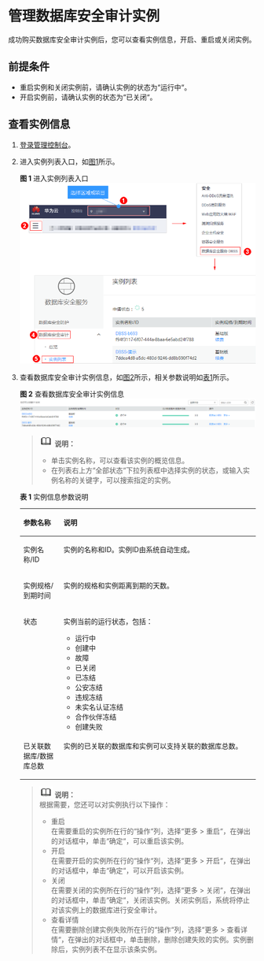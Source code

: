 # 管理数据库安全审计实例<a name="ZH-CN_TOPIC_0145255470"></a>

成功购买数据库安全审计实例后，您可以查看实例信息，开启、重启或关闭实例。

## 前提条件<a name="section127129264399"></a>

-   重启实例和关闭实例前，请确认实例的状态为“运行中“。
-   开启实例前，请确认实例的状态为“已关闭“。

## 查看实例信息<a name="section1690310813588"></a>

1.  [登录管理控制台](https://console.huaweicloud.com/?locale=zh-cn)。
2.  进入实例列表入口，如[图1](#fig10560192191214)所示。

    **图 1**  进入实例列表入口<a name="fig10560192191214"></a>  
    ![](figures/进入实例列表入口.png "进入实例列表入口")

3.  查看数据库安全审计实例信息，如[图2](#fig89170817589)所示，相关参数说明如[表1](#table1025994517211)所示。

    **图 2**  查看数据库安全审计实例信息<a name="fig89170817589"></a>  
    ![](figures/查看数据库安全审计实例信息.png "查看数据库安全审计实例信息")

    >![](public_sys-resources/icon-note.gif) **说明：**   
    >-   单击实例名称，可以查看该实例的概览信息。  
    >-   在列表右上方“全部状态“下拉列表框中选择实例的状态，或输入实例名称的关键字，可以搜索指定的实例。  

    **表 1**  实例信息参数说明

    <a name="table1025994517211"></a>
    <table><thead align="left"><tr id="row1626074517217"><th class="cellrowborder" valign="top" width="17%" id="mcps1.2.3.1.1"><p id="p9260045112114"><a name="p9260045112114"></a><a name="p9260045112114"></a>参数名称</p>
    </th>
    <th class="cellrowborder" valign="top" width="83%" id="mcps1.2.3.1.2"><p id="p7260194582118"><a name="p7260194582118"></a><a name="p7260194582118"></a>说明</p>
    </th>
    </tr>
    </thead>
    <tbody><tr id="row18260134511215"><td class="cellrowborder" valign="top" width="17%" headers="mcps1.2.3.1.1 "><p id="p62601045112117"><a name="p62601045112117"></a><a name="p62601045112117"></a>实例名称/ID</p>
    </td>
    <td class="cellrowborder" valign="top" width="83%" headers="mcps1.2.3.1.2 "><p id="p13698174652218"><a name="p13698174652218"></a><a name="p13698174652218"></a>实例的名称和ID。实例ID由系统自动生成。</p>
    </td>
    </tr>
    <tr id="row326014459212"><td class="cellrowborder" valign="top" width="17%" headers="mcps1.2.3.1.1 "><p id="p16763165610222"><a name="p16763165610222"></a><a name="p16763165610222"></a>实例规格/到期时间</p>
    </td>
    <td class="cellrowborder" valign="top" width="83%" headers="mcps1.2.3.1.2 "><p id="p47630567221"><a name="p47630567221"></a><a name="p47630567221"></a>实例的规格和实例距离到期的天数。</p>
    </td>
    </tr>
    <tr id="row11260124513215"><td class="cellrowborder" valign="top" width="17%" headers="mcps1.2.3.1.1 "><p id="p1726044518211"><a name="p1726044518211"></a><a name="p1726044518211"></a>状态</p>
    </td>
    <td class="cellrowborder" valign="top" width="83%" headers="mcps1.2.3.1.2 "><p id="p1260745162119"><a name="p1260745162119"></a><a name="p1260745162119"></a>实例当前的运行状态，包括：</p>
    <a name="ul108156241253"></a><a name="ul108156241253"></a><ul id="ul108156241253"><li>运行中</li><li>创建中</li><li>故障</li><li>已关闭</li><li>已冻结</li><li>公安冻结</li><li>违规冻结</li><li>未实名认证冻结</li><li>合作伙伴冻结</li><li>创建失败</li></ul>
    </td>
    </tr>
    <tr id="row17586193614411"><td class="cellrowborder" valign="top" width="17%" headers="mcps1.2.3.1.1 "><p id="p1658616362046"><a name="p1658616362046"></a><a name="p1658616362046"></a>已关联数据库/数据库总数</p>
    </td>
    <td class="cellrowborder" valign="top" width="83%" headers="mcps1.2.3.1.2 "><p id="p15586173617413"><a name="p15586173617413"></a><a name="p15586173617413"></a>实例的已关联的数据库和实例可以支持关联的数据库总数。</p>
    </td>
    </tr>
    </tbody>
    </table>

    >![](public_sys-resources/icon-note.gif) **说明：**   
    >根据需要，您还可以对实例执行以下操作：  
    >-   重启  
    >    在需要重启的实例所在行的“操作“列，选择“更多  \>  重启“，在弹出的对话框中，单击“确定“，可以重启该实例。  
    >-   开启  
    >    在需要开启的实例所在行的“操作“列，选择“更多  \>  开启“，在弹出的对话框中，单击“确定“，可以开启该实例。  
    >-   关闭  
    >    在需要关闭的实例所在行的“操作“列，选择“更多  \>  关闭“，在弹出的对话框中，单击“确定“，关闭该实例。关闭实例后，系统将停止对该实例上的数据库进行安全审计。  
    >-   查看详情  
    >    在需要删除创建实例失败所在行的“操作“列，选择“更多  \>  查看详情“，在弹出的对话框中，单击删除，删除创建失败的实例。实例删除后，实例列表不在显示该条实例。  


